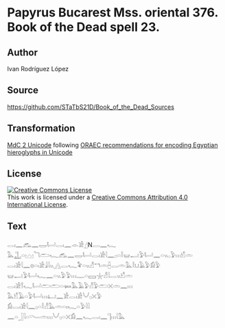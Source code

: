# Papyrus Bucarest Mss. oriental 376. Book of the Dead spell 23.

## Author 

Ivan Rodríguez López

## Source 

https://github.com/STaTbS21D/Book_of_the_Dead_Sources

## Transformation 

[MdC 2 Unicode](https://statbs21d.github.io/mdc2unicode.html) following [ORAEC recommendations for encoding Egyptian hieroglyphs in Unicode](https://github.com/oraec/recommendations-encoding-hieroglyphs)

## License 

<a rel="license" href="http://creativecommons.org/licenses/by/4.0/"><img alt="Creative Commons License" style="border-width:0" src="https://i.creativecommons.org/l/by/4.0/88x31.png" /></a><br />This work is licensed under a <a rel="license" href="http://creativecommons.org/licenses/by/4.0/">Creative Commons Attribution 4.0 International License</a>.

## Text 

<hiero><rubrum>𓂋𓏤𓈖𓃹𓈖𓉿𓂡𓂋𓏤𓈖</rubrum>𓁹𓀀𓊨N𓐙<rubrum>𓈖𓆑</rubrum><br>
<rubrum>𓅓𓊻𓏏𓈉𓆓𓂧𓆑</rubrum>𓃹𓈖𓉿𓂡𓂋𓏤𓀀𓇋𓈖𓊪𓏏𓎛𓊠𓂝𓅱𓂡𓈖𓏏𓏭𓂂𓅱𓏥𓀹𓏛<br>
𓂋𓏤𓀀𓇋𓈖𓊖𓏏𓏤𓀀𓇍𓇋𓏭𓂻𓂋𓆑𓅝𓏏𓏭𓀭𓎔𓏛𓐢𓂋𓏛𓅓𓎛𓂓𓄿𓅱𓀁𓅱<br>
𓊠𓂝𓅱𓂡𓆑𓈖𓏏𓏭𓅱𓅱𓏥𓊃𓏏𓈙𓇼𓀭𓇋𓂋𓏭𓀹𓏛<br>
𓂋𓏤𓀀𓍙𓆑𓂡𓂧𓂧𓏏𓍃𓅓𓄿𓅱𓀭𓅱𓂧𓏴𓏛𓈖𓏥<br>
𓅓𓀹𓄿𓏏𓅱𓂡𓏥𓂞𓈖𓀀𓂋𓏤𓀀𓄋𓊪𓏴𓅱<br>
𓀁𓂋𓏤𓀀𓇋𓈖𓊪𓏏𓎛𓀭𓅓𓏛𓏏𓏤𓆑𓏏𓅱𓇋𓇋<br>
𓈖𓏏𓃀𓇋𓏏𓎺𓄑𓏛𓏥𓄋𓊪𓏏𓏴𓀁𓈖𓆑𓂋𓏤𓈖𓊹𓏥𓇋𓅓<br></hiero>
